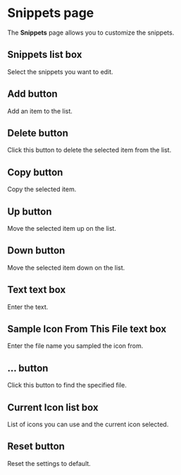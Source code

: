 # Snippets page

The **Snippets** page allows you to customize the snippets.

## Snippets list box

Select the snippets you want to edit.

## Add button

Add an item to the list.

## Delete button

Click this button to delete the selected item from the list.

## Copy button

Copy the selected item.

## Up button

Move the selected item up on the list.

## Down button

Move the selected item down on the list.

## Text text box

Enter the text.

## Sample Icon From This File text box

Enter the file name you sampled the icon from.

## ... button

Click this button to find the specified file.

## Current Icon list box

List of icons you can use and the current icon selected.

## Reset button

Reset the settings to default.

